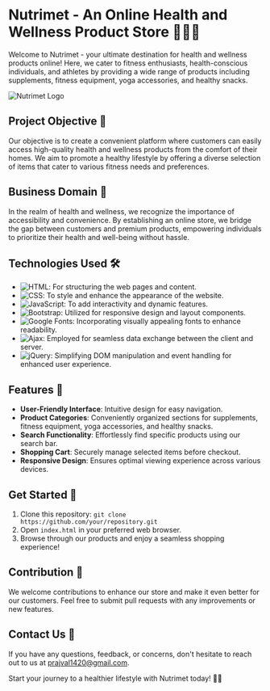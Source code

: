 # Nutrimet - An Online Health and Wellness Product Store 🏋️‍♂️🥗

Welcome to Nutrimet - your ultimate destination for health and wellness products online! Here, we cater to fitness enthusiasts, health-conscious individuals, and athletes by providing a wide range of products including supplements, fitness equipment, yoga accessories, and healthy snacks.

![Nutrimet Logo](raw.githubusercontent.com/Prajval14/Nutrimet/blob/dev/media/images/logo/white.png?raw=true)

## Project Objective 🎯

Our objective is to create a convenient platform where customers can easily access high-quality health and wellness products from the comfort of their homes. We aim to promote a healthy lifestyle by offering a diverse selection of items that cater to various fitness needs and preferences.

## Business Domain 💼

In the realm of health and wellness, we recognize the importance of accessibility and convenience. By establishing an online store, we bridge the gap between customers and premium products, empowering individuals to prioritize their health and well-being without hassle.

## Technologies Used 🛠️

- ![HTML](https://img.shields.io/badge/-HTML-orange): For structuring the web pages and content.
- ![CSS](https://img.shields.io/badge/-CSS-blue): To style and enhance the appearance of the website.
- ![JavaScript](https://img.shields.io/badge/-JavaScript-yellow): To add interactivity and dynamic features.
- ![Bootstrap](https://img.shields.io/badge/-Bootstrap-purple): Utilized for responsive design and layout components.
- ![Google Fonts](https://img.shields.io/badge/-Google%20Fonts-red): Incorporating visually appealing fonts to enhance readability.
- ![Ajax](https://img.shields.io/badge/-Ajax-green): Employed for seamless data exchange between the client and server.
- ![jQuery](https://img.shields.io/badge/-jQuery-blueviolet): Simplifying DOM manipulation and event handling for enhanced user experience.

## Features 🌟

- **User-Friendly Interface**: Intuitive design for easy navigation.
- **Product Categories**: Conveniently organized sections for supplements, fitness equipment, yoga accessories, and healthy snacks.
- **Search Functionality**: Effortlessly find specific products using our search bar.
- **Shopping Cart**: Securely manage selected items before checkout.
- **Responsive Design**: Ensures optimal viewing experience across various devices.

## Get Started 🚀

1. Clone this repository: `git clone https://github.com/your/repository.git`
2. Open `index.html` in your preferred web browser.
3. Browse through our products and enjoy a seamless shopping experience!

## Contribution 🤝

We welcome contributions to enhance our store and make it even better for our customers. Feel free to submit pull requests with any improvements or new features.

## Contact Us 📧

If you have any questions, feedback, or concerns, don't hesitate to reach out to us at [prajval1420@gmail.com](mailto:prajval1420@gmail.com).

Start your journey to a healthier lifestyle with Nutrimet today! 🌿💪